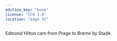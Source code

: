 ```yaml
---
edition_key: "book"
license: "CC0 1.0"
location: "page 31"
---
```

Edmond
Hilton cam from Prage to Breme by Stade.
